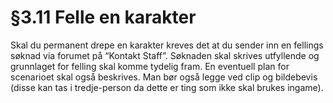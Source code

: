 # §3.11 Felle en karakter

Skal du permanent drepe en karakter kreves det at du sender inn en fellings søknad via forumet på “Kontakt Staff”. Søknaden skal skrives utfyllende og grunnlaget for felling skal komme tydelig fram. En eventuell plan for scenarioet skal også beskrives. Man bør også legge ved clip og bildebevis (disse kan tas i tredje-person da dette er ting som ikke skal brukes ingame).
